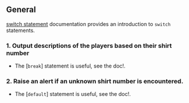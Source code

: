 ## General

[switch statement][switch-statement] documentation provides an introduction to `switch` statements.

### 1. Output descriptions of the players based on their shirt number

- The [`break`] statement is useful, see the doc!.

### 2. Raise an alert if an unknown shirt number is encountered.

- The [`default`] statement is useful, see the doc!.

[switch-statement]: https://docs.oracle.com/javase/tutorial/java/nutsandbolts/switch.html